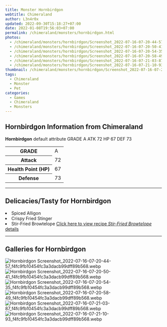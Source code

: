 ```yaml
---
title: Monster Hornbirdgon
webtitle: Chimeraland
author: L3n4r0x
updated: 2022-09-30T15:18:27+07:00
date: 2022-01-08T19:56:03+07:00
permalink: /chimeraland/monsters/hornbirdgon.html
photos:
  - /chimeraland/monsters/hornbirdgon/Screenshot_2022-07-16-07-20-44-57_f4fc9fb10454fc3a3dacb99dff89b568.webp
  - /chimeraland/monsters/hornbirdgon/Screenshot_2022-07-16-07-20-50-41_f4fc9fb10454fc3a3dacb99dff89b568.webp
  - /chimeraland/monsters/hornbirdgon/Screenshot_2022-07-16-07-20-54-35_f4fc9fb10454fc3a3dacb99dff89b568.webp
  - /chimeraland/monsters/hornbirdgon/Screenshot_2022-07-16-07-20-58-49_f4fc9fb10454fc3a3dacb99dff89b568.webp
  - /chimeraland/monsters/hornbirdgon/Screenshot_2022-07-16-07-21-03-87_f4fc9fb10454fc3a3dacb99dff89b568.webp
  - /chimeraland/monsters/hornbirdgon/Screenshot_2022-07-16-07-21-10-93_f4fc9fb10454fc3a3dacb99dff89b568.webp
thumbnail: /chimeraland/monsters/hornbirdgon/Screenshot_2022-07-16-07-20-44-57_f4fc9fb10454fc3a3dacb99dff89b568.webp
tags:
  - Chimeraland
  - Monster
  - Pet
categories:
  - Games
  - Chimeraland
  - Monsters
---
```


<section id="bootstrap-wrapper"><link rel="stylesheet" href="https://cdn.statically.io/gh/dimaslanjaka/Web-Manajemen/40ac3225/css/bootstrap-4.5-wrapper.css"/><h1>Hornbirdgon Information from Chimeraland</h1><p><b>Hornbirdgon</b> default attribute GRADE A ATK 72 HP 67 DEF 73<table><tr><th>GRADE</th><td>A</td></tr><tr><th>Attack</th><td>72</td></tr><tr><th>Health Point (HP)</th><td>67</td></tr><tr><th>Defense</th><td>73</td></tr></table></p><hr/><h2>Delicacies/Tasty for Hornbirdgon</h2><li class="d-flex justify-content-between">Spiced Alligon </li><li class="d-flex justify-content-between">Crispy Fried Stinger </li><li class="d-flex justify-content-between">Stir-Fried Browtelope <a href="/chimeraland/recipes/stir-fried-browtelope.html">Click here to view recipe <i>Stir-Fried Browtelope</i> details</a></li><hr/><div id="gallery"><h2>Galleries for Hornbirdgon</h2><div class="row"><div class="col-lg-6 col-12"><img src="/chimeraland/monsters/hornbirdgon/Screenshot_2022-07-16-07-20-44-57_f4fc9fb10454fc3a3dacb99dff89b568.webp" alt="Hornbirdgon Screenshot_2022-07-16-07-20-44-57_f4fc9fb10454fc3a3dacb99dff89b568.webp"/></div><div class="col-lg-6 col-12"><img src="/chimeraland/monsters/hornbirdgon/Screenshot_2022-07-16-07-20-50-41_f4fc9fb10454fc3a3dacb99dff89b568.webp" alt="Hornbirdgon Screenshot_2022-07-16-07-20-50-41_f4fc9fb10454fc3a3dacb99dff89b568.webp"/></div><div class="col-lg-6 col-12"><img src="/chimeraland/monsters/hornbirdgon/Screenshot_2022-07-16-07-20-54-35_f4fc9fb10454fc3a3dacb99dff89b568.webp" alt="Hornbirdgon Screenshot_2022-07-16-07-20-54-35_f4fc9fb10454fc3a3dacb99dff89b568.webp"/></div><div class="col-lg-6 col-12"><img src="/chimeraland/monsters/hornbirdgon/Screenshot_2022-07-16-07-20-58-49_f4fc9fb10454fc3a3dacb99dff89b568.webp" alt="Hornbirdgon Screenshot_2022-07-16-07-20-58-49_f4fc9fb10454fc3a3dacb99dff89b568.webp"/></div><div class="col-lg-6 col-12"><img src="/chimeraland/monsters/hornbirdgon/Screenshot_2022-07-16-07-21-03-87_f4fc9fb10454fc3a3dacb99dff89b568.webp" alt="Hornbirdgon Screenshot_2022-07-16-07-21-03-87_f4fc9fb10454fc3a3dacb99dff89b568.webp"/></div><div class="col-lg-6 col-12"><img src="/chimeraland/monsters/hornbirdgon/Screenshot_2022-07-16-07-21-10-93_f4fc9fb10454fc3a3dacb99dff89b568.webp" alt="Hornbirdgon Screenshot_2022-07-16-07-21-10-93_f4fc9fb10454fc3a3dacb99dff89b568.webp"/></div></div></div></section>